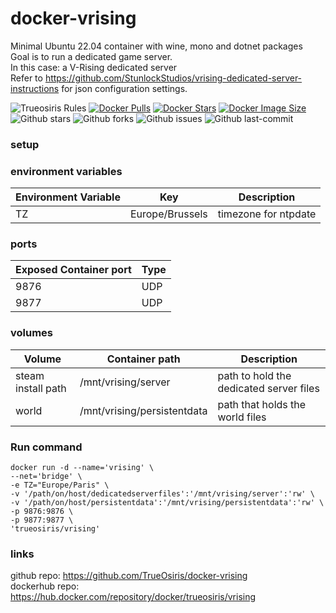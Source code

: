 # docker-vrising<br>
Minimal Ubuntu 22.04 container with wine, mono and dotnet packages<br>
Goal is to run a dedicated game server.<br>
In this case: a V-Rising dedicated server<br>
Refer to https://github.com/StunlockStudios/vrising-dedicated-server-instructions for json configuration settings.

![Trueosiris Rules](https://img.shields.io/badge/trueosiris-rules-f08060) 
[![Docker Pulls](https://badgen.net/docker/pulls/trueosiris/vrising?icon=docker&label=pulls)](https://hub.docker.com/r/trueosiris/vrising/) 
[![Docker Stars](https://badgen.net/docker/stars/trueosiris/vrising?icon=docker&label=stars)](https://hub.docker.com/r/trueosiris/vrising/) 
[![Docker Image Size](https://badgen.net/docker/size/trueosiris/vrising?icon=docker&label=image%20size)](https://hub.docker.com/r/trueosiris/vrising/) 
![Github stars](https://badgen.net/github/stars/trueosiris/docker-vrising?icon=github&label=stars) 
![Github forks](https://badgen.net/github/forks/trueosiris/docker-vrising?icon=github&label=forks) 
![Github issues](https://img.shields.io/github/issues/TrueOsiris/docker-vrising)
![Github last-commit](https://img.shields.io/github/last-commit/TrueOsiris/docker-vrising)

### setup

### environment variables

| Environment Variable | Key | Description |
| -------------------- | ---------------------------- | ------------------------------------------------------------------------------- |
| TZ | Europe/Brussels | timezone for ntpdate |

### ports

| Exposed Container port | Type |
| ---------------------- | ---- |
| 9876 | UDP |
| 9877 | UDP |

### volumes

| Volume                    | Container path                                                   | Description |
| ------------------------- | ---------------------------------------------------------------- | ----------------------------------------------- |
| steam install path    | /mnt/vrising/server | path to hold the dedicated server files |
| world | /mnt/vrising/persistentdata | path that holds the world files |

### Run command

    docker run -d --name='vrising' \
    --net='bridge' \
    -e TZ="Europe/Paris" \
    -v '/path/on/host/dedicatedserverfiles':'/mnt/vrising/server':'rw' \
    -v '/path/on/host/persistentdata':'/mnt/vrising/persistentdata':'rw' \
    -p 9876:9876 \
    -p 9877:9877 \
    'trueosiris/vrising'

### links

github repo: https://github.com/TrueOsiris/docker-vrising <br>
dockerhub repo: https://hub.docker.com/repository/docker/trueosiris/vrising <br>

